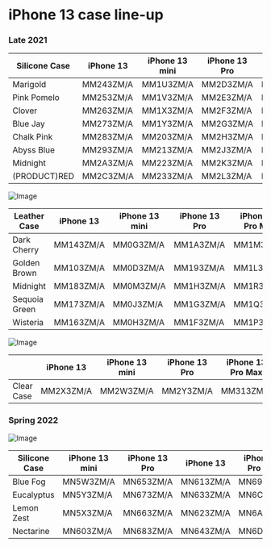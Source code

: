 # iPhone 13 case line-up

### Late 2021

| Silicone Case | iPhone 13 | iPhone 13 mini | iPhone 13 Pro | iPhone 13 Pro Max |
| ------------- | --------- | -------------- | ------------- | ----------------- |
| Marigold      | MM243ZM/A | MM1U3ZM/A      | MM2D3ZM/A     | MM2M3ZM/A         |
| Pink Pomelo   | MM253ZM/A | MM1V3ZM/A      | MM2E3ZM/A     | MM2N3ZM/A         |
| Clover        | MM263ZM/A | MM1X3ZM/A      | MM2F3ZM/A     | MM2P3ZM/A         |
| Blue Jay      | MM273ZM/A | MM1Y3ZM/A      | MM2G3ZM/A     | MM2Q3ZM/A         |
| Chalk Pink    | MM283ZM/A | MM203ZM/A      | MM2H3ZM/A     | MM2R3ZM/A         |
| Abyss Blue    | MM293ZM/A | MM213ZM/A      | MM2J3ZM/A     | MM2T3ZM/A         |
| Midnight      | MM2A3ZM/A | MM223ZM/A      | MM2K3ZM/A     | MM2U3ZM/A         |
| (PRODUCT)RED  | MM2C3ZM/A | MM233ZM/A      | MM2L3ZM/A     | MM2V3ZM/A         |

![Image](/assets/2021-13-leather.jpg)

| Leather Case  | iPhone 13 | iPhone 13 mini | iPhone 13 Pro | iPhone 13 Pro Max |
| ------------- | --------- | -------------- | ------------- | ----------------- |
| Dark Cherry   | MM143ZM/A | MM0G3ZM/A      | MM1A3ZM/A     | MM1M3ZM/A         |
| Golden Brown  | MM103ZM/A | MM0D3ZM/A      | MM193ZM/A     | MM1L3ZM/A         |
| Midnight      | MM183ZM/A | MM0M3ZM/A      | MM1H3ZM/A     | MM1R3ZM/A         |
| Sequoia Green | MM173ZM/A | MM0J3ZM/A      | MM1G3ZM/A     | MM1Q3ZM/A         |
| Wisteria      | MM163ZM/A | MM0H3ZM/A      | MM1F3ZM/A     | MM1P3ZM/A         |

![Image](/assets/2021-13-clear.jpg)

|            | iPhone 13 | iPhone 13 mini | iPhone 13 Pro | iPhone 13 Pro Max |
| ---------- | --------- | -------------- | ------------- | ----------------- |
| Clear Case | MM2X3ZM/A | MM2W3ZM/A      | MM2Y3ZM/A     | MM313ZM/A         |

### Spring 2022

![Image](/assets/2022-13-silicone.jpg)

| Silicone Case | iPhone 13 mini | iPhone 13 Pro | iPhone 13 | iPhone 13 Pro Max |
| ------------- | -------------- | ------------- | --------- | ----------------- |
| Blue Fog      | MN5W3ZM/A      | MN653ZM/A     | MN613ZM/A | MN693ZM/A         |
| Eucalyptus    | MN5Y3ZM/A      | MN673ZM/A     | MN633ZM/A | MN6C3ZM/A         |
| Lemon Zest    | MN5X3ZM/A      | MN663ZM/A     | MN623ZM/A | MN6A3ZM/A         |
| Nectarine     | MN603ZM/A      | MN683ZM/A     | MN643ZM/A | MN6D3ZM/A         |
